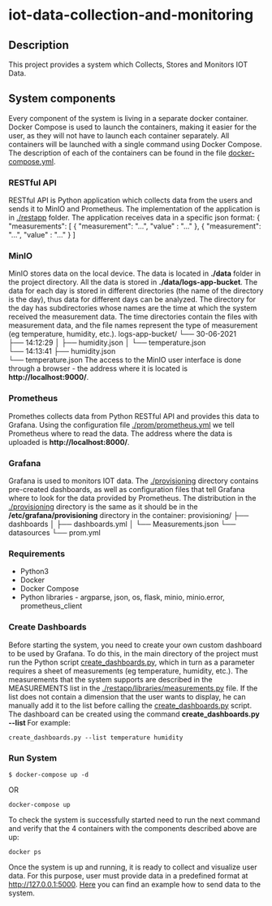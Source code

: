 # iot-data-collection-and-monitoring

## Description
This project provides a system which Collects, Stores and Monitors IOT Data.

## System components
Every component of the system is living in a separate docker container. Docker Compose is used to launch the containers, making it easier for the user, as they will not have to launch each container separately. All containers will be launched with a single command using Docker Compose. The description of each of the containers can be found in the file [docker-compose.yml](https://github.com/PaolinaPP/iot-data-collection-and-monitoring/blob/master/docker-compose.yml).

### RESTful API
RESTful API is Python application which collects data from the users and sends it to MinIO and Prometheus. The implementation of the application is in [./restapp](https://github.com/PaolinaPP/iot-data-collection-and-monitoring/tree/master/restapp) folder. The application receives data in a specific json format:
{
 "measurements":
   [
       {
           "measurement": "...",
           "value" : "..."
       },
       {
           "measurement": "...",
           "value" : "..."
       }
   ]

### MinIO
MinIO stores data on the local device. The data is located in **./data** folder in the project directory. All the data is stored in **./data/logs-app-bucket**. The data for each day is stored in different directories (the name of the directory is the day), thus data for different days can be analyzed. The directory for the day has subdirectories whose names are the time at which the system received the measurement data. The time directories contain the files with measurement data, and the file names represent the type of measurement (eg temperature, humidity, etc.).
logs-app-bucket/
└── 30-06-2021	
    ├── 14:12:29
    │   ├── humidity.json
    │   └── temperature.json	 
    └── 14:13:41
        ├── humidity.json	  
        └── temperature.json
The access to the MinIO user interface is done through a browser - the address where it is located is **http://localhost:9000/**.

### Prometheus
Promethes collects data from Python RESTful API and provides this data to Grafana. Using the configuration file [./prom/prometheus.yml](https://github.com/PaolinaPP/iot-data-collection-and-monitoring/blob/master/prom/prometheus.yml) we tell Prometheus where to read the data. The address where the data is uploaded is **http://localhost:8000/**.

### Grafana
Grafana is used to monitors IOT data. The [./provisioning](https://github.com/PaolinaPP/iot-data-collection-and-monitoring/tree/master/provisioning) directory contains pre-created dashboards, as well as configuration files that tell Grafana where to look for the data provided by Prometheus. The distribution in the [./provisioning](https://github.com/PaolinaPP/iot-data-collection-and-monitoring/tree/master/provisioning) directory is the same as it should be in the **/etc/grafana/provisioning** directory in the container:
provisioning/
├── dashboards
│   ├── dashboards.yml
│   └── Measurements.json
└── datasources
    └── prom.yml

### Requirements
- Python3
- Docker
- Docker Compose
- Python libraries - argparse, json, os, flask, minio, minio.error, prometheus_client

### Create Dashboards
Before starting the system, you need to create your own custom dashboard to be used by Grafana. To do this, in the main directory of the project must run the Python script [create_dashboards.py](https://github.com/PaolinaPP/iot-data-collection-and-monitoring/blob/master/create_dashboards.py), which in turn as a parameter requires a sheet of measurements (eg temperature, humidity, etc.). The measurements that the system supports are described in the MEASUREMENTS list in the [./restapp/libraries/measurements.py](https://github.com/PaolinaPP/iot-data-collection-and-monitoring/blob/master/restapp/libraries/measurements.py) file. If the list does not contain a dimension that the user wants to display, he can manually add it to the list before calling the [create_dashboards.py](https://github.com/PaolinaPP/iot-data-collection-and-monitoring/blob/master/create_dashboards.py) script.
The dashboard can be created using the command **create_dashboards.py --list <list-of-measurements-separated-by-space>**
For example:
```
create_dashboards.py --list temperature humidity
```

### Run System
```
$ docker-compose up -d
```
OR
```
docker-compose up
```
To check the system is successfully started need to run the next command and verify that the 4 containers with the  components described above are up:
```
docker ps
```
Once the system is up and running, it is ready to collect and visualize user data. For this purpose, user must provide data in a predefined format at http://127.0.0.1:5000. [Here](https://github.com/PaolinaPP/iot-data-collection-and-monitoring/blob/master/tests/test-restapi.py) you can find an example how to send data to the system.
